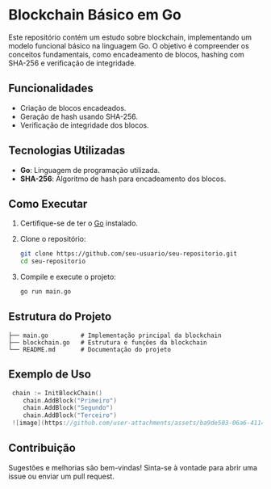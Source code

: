 # Blockchain Básico em Go

Este repositório contém um estudo sobre blockchain, implementando um modelo funcional básico na linguagem Go. O objetivo é compreender os conceitos fundamentais, como encadeamento de blocos, hashing com SHA-256 e verificação de integridade.

## Funcionalidades

- Criação de blocos encadeados.
- Geração de hash usando SHA-256.
- Verificação de integridade dos blocos.

## Tecnologias Utilizadas

- **Go**: Linguagem de programação utilizada.
- **SHA-256**: Algoritmo de hash para encadeamento dos blocos.

## Como Executar

1. Certifique-se de ter o [Go](https://go.dev/) instalado.
2. Clone o repositório:

   ```sh
   git clone https://github.com/seu-usuario/seu-repositorio.git
   cd seu-repositorio
   ```

3. Compile e execute o projeto:

   ```sh
   go run main.go
   ```

## Estrutura do Projeto

```
├── main.go         # Implementação principal da blockchain
├── blockchain.go   # Estrutura e funções da blockchain
└── README.md       # Documentação do projeto
```

## Exemplo de Uso

```go
 chain := InitBlockChain()
	chain.AddBlock("Primeiro")
	chain.AddBlock("Segundo")
	chain.AddBlock("Terceiro")
 ![image](https://github.com/user-attachments/assets/ba9de503-06a6-4114-83c4-eae919f9743c)

```

## Contribuição

Sugestões e melhorias são bem-vindas! Sinta-se à vontade para abrir uma issue ou enviar um pull request.


